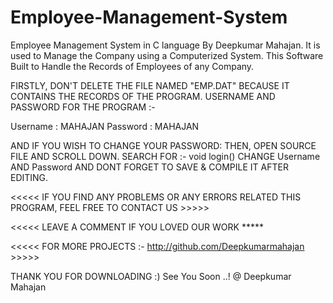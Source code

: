 # Employee-Management-System
 Employee Management System in C language By Deepkumar Mahajan.  It is used to Manage the Company using a Computerized System. This Software Built to Handle the Records of Employees of any Company. 


FIRSTLY, DON'T DELETE THE FILE NAMED "EMP.DAT" BECAUSE IT CONTAINS THE RECORDS OF THE PROGRAM.
USERNAME AND PASSWORD FOR THE PROGRAM :-

Username : MAHAJAN
Password : MAHAJAN


AND IF YOU WISH TO CHANGE YOUR PASSWORD:
THEN, OPEN SOURCE FILE AND SCROLL DOWN. SEARCH FOR :- void login()
CHANGE Username AND Password AND DONT FORGET TO SAVE & COMPILE IT AFTER EDITING.

<<<<< IF YOU FIND ANY PROBLEMS OR ANY ERRORS RELATED THIS PROGRAM, 
FEEL FREE TO CONTACT US >>>>>  


<<<<< LEAVE A COMMENT IF YOU LOVED OUR WORK *****


<<<<< FOR MORE PROJECTS :- http://github.com/Deepkumarmahajan >>>>>




THANK YOU FOR DOWNLOADING :)
See You Soon ..!
@ Deepkumar Mahajan
